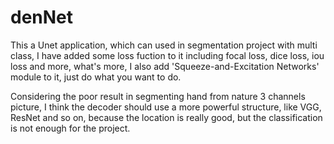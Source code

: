 # denNet

This a Unet application, which can used in segmentation project with multi class, I have added some loss fuction to it including
focal loss, dice loss, iou loss and more, what's more, I also add 'Squeeze-and-Excitation Networks' module to it, just do what you
want to do.

Considering the poor result in segmenting hand from nature 3 channels picture, I think the decoder
should use a more powerful structure, like VGG, ResNet and so on, because the location is really
good, but the classification is not enough for the project.
